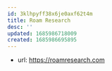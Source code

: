 ```yaml
---
id: 3klhpyff38x6je0axf62t4m
title: Roam Research
desc: ''
updated: 1685986718009
created: 1685986695895
---
```


- url: https://roamresearch.com